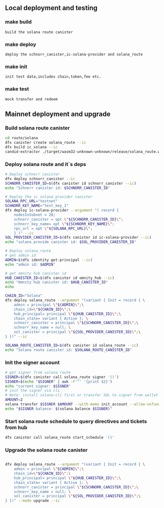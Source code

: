 ## Local deployment and testing
### make build
    build the solana route canister
### make deploy
    deploy the schnorr_canister,ic-solana-provider and solana_route
### make init
    init test data,includes chain,token,fee etc.
### make test
    mock transfer and redeem 

## Mainnet deployment and upgrade
### Build solana route canister 
```bash
cd route/solana
dfx canister create solana_route --ic
dfx build ic_solana --ic
candid-extractor ./target/wasm32-unknown-unknown/release/solana_route.wasm > ./assets/solana_route.did
```

### Deploy solana route and it`s deps
```bash
# Deploy schnorr canister
dfx deploy schnorr_canister --ic
SCHNORR_CANISTER_ID=$(dfx canister id schnorr_canister --ic)
echo "Schnorr canister id: $SCHNORR_CANISTER_ID" 

# Deploy the ic solana provider canister
SOLANA_RPC_URL="testnet"
SCHNORR_KEY_NAME="test_key_1"
dfx deploy ic-solana-provider --argument "( record { 
    nodesInSubnet = 28; 
    schnorr_canister = opt \"${SCHNORR_CANISTER_ID}\"; 
    schnorr_key_name= opt \"${SCHNORR_KEY_NAME}\"; 
    rpc_url = opt \"${SOLANA_RPC_URL}\"; 
    } )" --ic 
SOL_PROVIDER_CANISTER_ID=$(dfx canister id ic-solana-provider --ic)
echo "solana provide canister id: $SOL_PROVIDER_CANISTER_ID"

# Deploy solana_route
# get admin id
ADMIN=$(dfx identity get-principal --ic)
echo "admin id: $ADMIN"

# get omnity hub canister id
HUB_CANISTER_ID=$(dfx canister id omnity_hub --ic)
echo "Omnity hub canister id: $HUB_CANISTER_ID"
echo 

CHAIN_ID="Solana"
dfx deploy solana_route --argument "(variant { Init = record { \
    admin = principal \"${ADMIN}\";\
    chain_id=\"${CHAIN_ID}\";\
    hub_principal= principal \"${HUB_CANISTER_ID}\";\
    chain_state= variant { Active }; \
    schnorr_canister = principal \"${SCHNORR_CANISTER_ID}\";\
    schnorr_key_name = null; \
    sol_canister = principal \"${SOL_PROVIDER_CANISTER_ID}\";\
} })" --ic 

SOLANA_ROUTE_CANISTER_ID=$(dfx canister id solana_route --ic)
echo "Solana route canister id: $SOLANA_ROUTE_CANISTER_ID"

```

### Init the signer account
```bash
# get signer from solana route
SIGNER=$(dfx canister call solana_route signer '()')
SIGNER=$(echo "$SIGNER" | awk -F'"' '{print $2}')
echo "current signer: $SIGNER"
# init the signer via cli
# Note: install solana-cli first or transfer SOL to signer from wallet app,like Phantom
AMOUNT=2
solana transfer $SIGNER $AMOUNT --with-memo init_account --allow-unfunded-recipient
echo "$SIGNER balance: $(solana balance $SIGNER)"
```

### Start solana route schedule to query directives and tickets from hub 
```bash
dfx canister call solana_route start_schedule '()' 
```

### Upgrade the solana route canister
```bash

dfx deploy solana_route --argument "(variant { Init = record { \
    admin = principal \"${ADMIN}\";\
    chain_id=\"${CHAIN_ID}\";\
    hub_principal= principal \"${HUB_CANISTER_ID}\";\
    chain_state= variant { Active }; \
    schnorr_canister = principal \"${SCHNORR_CANISTER_ID}\";\
    schnorr_key_name = null; \
    sol_canister = principal \"${SOL_PROVIDER_CANISTER_ID}\";\
} })" --mode upgrade --ic

```
